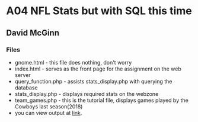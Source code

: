 # A04 NFL Stats but with SQL this time
## David McGinn

### Files
  * gnome.html - this file does nothing, don't worry
  * index.html - serves as the front page for the assignment on the web server
  * query_function.php - assists stats_display.php with querying the database
  * stats_display.php - displays required stats on the webzone
  * team_games.php - this is the tutorial file, displays games played by the Cowboys last season(2018)
  * you can view output at [link](http://cs2.mwsu.edu/~dmcginn/software_tools/stats_display.php "This Webzone").
